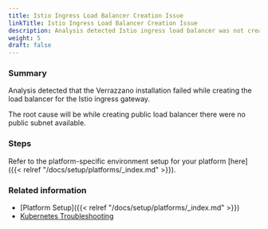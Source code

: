 ```yaml
---
title: Istio Ingress Load Balancer Creation Issue  
linkTitle: Istio Ingress Load Balancer Creation Issue
description: Analysis detected Istio ingress load balancer was not created successfully
weight: 5
draft: false
---
```


### Summary
Analysis detected that the Verrazzano installation failed while creating the load balancer for the Istio ingress gateway.

The root cause will be while creating public load balancer there were no public subnet available.
### Steps

Refer to the platform-specific environment setup for your platform [here]({{< relref "/docs/setup/platforms/_index.md" >}}).

### Related information
* [Platform Setup]({{< relref "/docs/setup/platforms/_index.md" >}})
* [Kubernetes Troubleshooting](https://kubernetes.io/docs/tasks/debug/)
